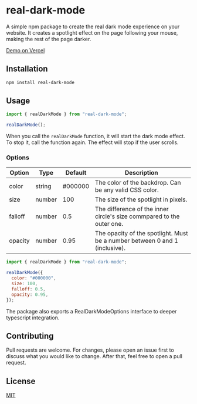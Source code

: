 # real-dark-mode

A simple npm package to create the real dark mode experience on your website. It creates a spotlight effect on the page following your mouse, making the rest of the page darker.

[Demo on Vercel](https://real-dark-mode-demo.vercel.app/)

## Installation

```bash
npm install real-dark-mode
```

## Usage

```javascript
import { realDarkMode } from "real-dark-mode";

realDarkMode();
```

When you call the `realDarkMode` function, it will start the dark mode effect. To stop it, call the function again. The effect will stop if the user scrolls.

### Options

| Option  | Type   | Default | Description                                                                 |
| ------- | ------ | ------- | --------------------------------------------------------------------------- |
| color   | string | #000000 | The color of the backdrop. Can be any valid CSS color.                      |
| size    | number | 100     | The size of the spotlight in pixels.                                        |
| falloff | number | 0.5     | The difference of the inner circle's size commpared to the outer one.       |
| opacity | number | 0.95    | The opacity of the spotlight. Must be a number between 0 and 1 (inclusive). |

```javascript
import { realDarkMode } from "real-dark-mode";

realDarkMode({
  color: "#000000",
  size: 100,
  falloff: 0.5,
  opacity: 0.95,
});
```

The package also exports a RealDarkModeOptions interface to deeper typescript integration.

## Contributing

Pull requests are welcome. For changes, please open an issue first to discuss what you would like to change. After that, feel free to open a pull request.

## License

[MIT](https://github.com/petya0927/real-dark-mode/blob/main/LICENSE)
